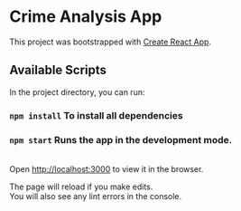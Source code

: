 # Crime Analysis App

This project was bootstrapped with [Create React App](https://github.com/facebook/create-react-app).

## Available Scripts

In the project directory, you can run:

### `npm install` To install all dependencies
### `npm start` Runs the app in the development mode.
\
Open [http://localhost:3000](http://localhost:3000) to view it in the browser.

The page will reload if you make edits.\
You will also see any lint errors in the console.